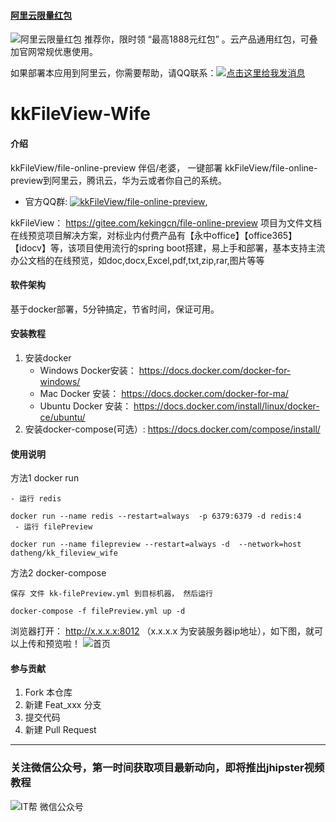 #### [阿里云限量红包](https://promotion.aliyun.com/ntms/yunparter/invite.html?userCode=3ua1yzxw)
![阿里云限量红包](https://images.gitee.com/uploads/images/2019/0109/114755_88127e0f_744475.jpeg "1000_90.jpg")
推荐你，限时领 “最高1888元红包” 。云产品通用红包，可叠加官网常规优惠使用。 

如果部署本应用到阿里云，你需要帮助，请QQ联系：<a target="_blank" href="http://wpa.qq.com/msgrd?v=3&uin=63144436&site=qq&menu=yes"><img border="0" src="http://wpa.qq.com/pa?p=2::52" alt="点击这里给我发消息" title="点击这里给我发消息"/></a>

#  kkFileView-Wife

#### 介绍
kkFileView/file-online-preview 伴侣/老婆， 一键部署 kkFileView/file-online-preview到阿里云，腾讯云，华为云或者你自己的系统。
- 官方QQ群:
<a target="_blank" href="//shang.qq.com/wpa/qunwpa?idkey=bfadc4dd4ed82df0124179951e4e541eb80eba6f84b41b6dd420c37cb3074cf8"><img border="0" src="//pub.idqqimg.com/wpa/images/group.png" alt="kkFileView/file-online-preview" title="kkFileView/file-online-preview"></a>,

kkFileView： https://gitee.com/kekingcn/file-online-preview 
项目为文件文档在线预览项目解决方案，对标业内付费产品有【永中office】【office365】【idocv】等，该项目使用流行的spring boot搭建，易上手和部署，基本支持主流办公文档的在线预览，如doc,docx,Excel,pdf,txt,zip,rar,图片等等

#### 软件架构
基于docker部署，5分钟搞定，节省时间，保证可用。


#### 安装教程

1. 安装docker
    - Windows Docker安装：         https://docs.docker.com/docker-for-windows/
    - Mac Docker 安装： 
         https://docs.docker.com/docker-for-ma/
    - Ubuntu Docker 安装： 
         https://docs.docker.com/install/linux/docker-ce/ubuntu/
2. 安装docker-compose(可选）:
https://docs.docker.com/compose/install/


#### 使用说明


方法1 docker run

    - 运行 redis

    docker run --name redis --restart=always  -p 6379:6379 -d redis:4
     - 运行 filePreview

    docker run --name filepreview --restart=always -d  --network=host datheng/kk_fileview_wife

方法2 docker-compose

    保存 文件 kk-filePreview.yml 到目标机器， 然后运行

    docker-compose -f filePreview.yml up -d

浏览器打开： http://x.x.x.x:8012 （x.x.x.x 为安装服务器ip地址），如下图，就可以上传和预览啦！
![首页](https://images.gitee.com/uploads/images/2019/0109/135824_71f74b4f_744475.png "屏幕截图.png")

#### 参与贡献

1. Fork 本仓库
2. 新建 Feat_xxx 分支
3. 提交代码
4. 新建 Pull Request

***
### 关注微信公众号，第一时间获取项目最新动向，即将推出jhipster视频教程
![IT帮 微信公众号](https://images.gitee.com/uploads/images/2019/0109/113105_3693297b_744475.jpeg "qrcode_for_gh_f9293db43b7c_258.jpg")